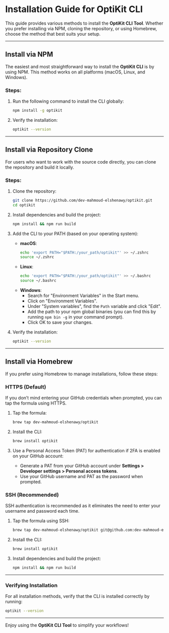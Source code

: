 # Installation Guide for OptiKit CLI

This guide provides various methods to install the **OptiKit CLI Tool**. Whether you prefer installing via NPM, cloning the repository, or using Homebrew, choose the method that best suits your setup.

---

## Install via NPM

The easiest and most straightforward way to install the **OptiKit CLI** is by using NPM. This method works on all platforms (macOS, Linux, and Windows).

### Steps:
1. Run the following command to install the CLI globally:
   ```bash
   npm install -g optikit
   ```

2. Verify the installation:
   ```bash
   optikit --version
   ```

---

## Install via Repository Clone

For users who want to work with the source code directly, you can clone the repository and build it locally.

### Steps:
1. Clone the repository:
   ```bash
   git clone https://github.com/dev-mahmoud-elshenawy/optikit.git
   cd optikit
   ```

2. Install dependencies and build the project:
   ```bash
   npm install && npm run build
   ```

3. Add the CLI to your PATH (based on your operating system):
   - **macOS**:
     ```bash
     echo 'export PATH="$PATH:/your_path/optikit"' >> ~/.zshrc
     source ~/.zshrc
     ```
   - **Linux**:
     ```bash
     echo 'export PATH="$PATH:/your_path/optikit"' >> ~/.bashrc
     source ~/.bashrc
     ```
   - **Windows**:
     - Search for "Environment Variables" in the Start menu.
     - Click on "Environment Variables".
     - Under "System variables", find the `Path` variable and click "Edit".
     - Add the path to your npm global binaries (you can find this by running `npm bin -g` in your command prompt).
     - Click OK to save your changes.

4. Verify the installation:
   ```bash
   optikit --version
   ```

---

## Install via Homebrew

If you prefer using Homebrew to manage installations, follow these steps:

### HTTPS (Default)

If you don’t mind entering your GitHub credentials when prompted, you can tap the formula using HTTPS.

1. Tap the formula:
   ```bash
   brew tap dev-mahmoud-elshenawy/optikit
   ```

2. Install the CLI:
   ```bash
   brew install optikit
   ```

3. Use a Personal Access Token (PAT) for authentication if 2FA is enabled on your GitHub account:
   - Generate a PAT from your GitHub account under **Settings > Developer settings > Personal access tokens**.
   - Use your GitHub username and PAT as the password when prompted.

### SSH (Recommended)

SSH authentication is recommended as it eliminates the need to enter your username and password each time.

1. Tap the formula using SSH:
   ```bash
   brew tap dev-mahmoud-elshenawy/optikit git@github.com:dev-mahmoud-elshenawy/optikit.git
   ```

2. Install the CLI:
   ```bash
   brew install optikit
   ```

3. Install dependencies and build the project:
   ```bash
   npm install && npm run build
   ```

---

### Verifying Installation

For all installation methods, verify that the CLI is installed correctly by running:

```bash
optikit --version
```

---

Enjoy using the **OptiKit CLI Tool** to simplify your workflows!
